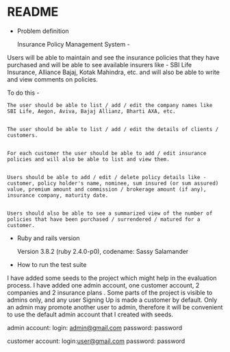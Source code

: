 # README
* Problem definition

 	Insurance Policy Management System -

Users will be able to maintain and see the insurance policies that they have purchased and will be able to see available insurers like - SBI Life Insurance, Alliance Bajaj, Kotak Mahindra, etc. and will also be able to write and view comments on policies.


To do this -

    The user should be able to list / add / edit the company names like SBI Life, Aegon, Aviva, Bajaj Allianz, Bharti AXA, etc.


    The user should be able to list / add / edit the details of clients / customers.


    For each customer the user should be able to add / edit insurance policies and will also be able to list and view them.


    Users should be able to add / edit / delete policy details like - customer, policy holder's name, nominee, sum insured (or sum assured) value, premium amount and commission / brokerage amount (if any), insurance company, maturity date.


    Users should also be able to see a summarized view of the number of policies that have been purchased / surrendered / matured for a customer.


* Ruby and rails version

	Version 3.8.2 (ruby 2.4.0-p0), codename: Sassy Salamander


* How to run the test suite


 I have added some seeds to the project which might help in the evaluation process. I have added one admin account, one customer account, 2 companies and 2 insurance plans . Some parts of the project is visible to admins only, and any user Signing Up is made a customer by default. Only an admin may promote another user to admin, therefore it will be convenient to use the default admin account that I created with seeds.

admin account:
          login: admin@gmail.com
   password: password

customer account:
          login:user@gmail.com
   password: password



